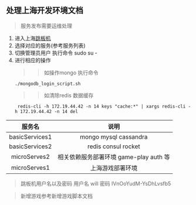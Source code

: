 ##  处理上海开发环境文档

>  服务发布需要运维处理

1. 进入上海[跳板机](http://47.244.33.134:8000)
2. 选择对应的服务(参考服务列表)
3. 切换管理员用户 执行命令  sudo su -
4.  进行相应的操作
    > > 如操作mongo  执行命令
       ```
       ./mongodb_login_script.sh
       ```
    >>  如清除redis  数据缓存 
     ```
      redis-cli -h 172.19.44.42 -n 14 keys "cache:*" | xargs redis-cli -h 172.19.44.42 -n 14 del
    ```


|服务名|说明|
|:--:|:--:|
|basicServices1| mongo mysql cassandra|
|basicServices2| redis consul rocket|
|microServes2| 相关依赖服务部署环境 game-play  auth 等|
|microServes1| 上海游戏部署环境|


>  跳板机用户名以及密码 用户名  will  密码 IVnOoYudM-YsDhLvsfb5

> 新增游戏参考新增游戏脚本文档